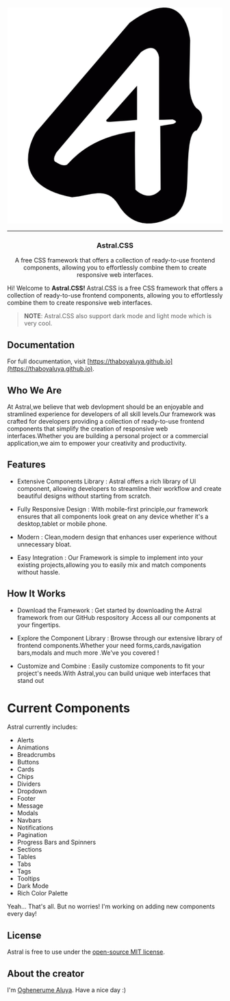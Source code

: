 <p align="center">
  <a href="https://thaboyaluya.github.io" target="_blank">
    <picture>
      <img alt="Astral.CSS" src="./favicon_package_v0.16/android-chrome-512x512.png">
    </picture>
  </a>
</p>

---

<h3 align="center">Astral.CSS</h3>

<p align="center">
  A free CSS framework that offers a collection of ready-to-use frontend components, allowing you to effortlessly combine them to create responsive web interfaces.
</p>

Hi! Welcome to **Astral.CSS!** Astral.CSS is a free CSS framework that offers a collection of ready-to-use frontend components, allowing you to effortlessly combine them to create responsive web interfaces.

> **NOTE**: Astral.CSS also support dark mode and light mode which is very cool.


## Documentation

For full documentation, visit [https://thaboyaluya.github.io](https://thaboyaluya.github.io).


## Who We Are

At Astral,we believe that web devlopment should be an enjoyable and stramlined experience for developers of all skill levels.Our  framework was crafted for developers providing a collection of ready-to-use frontend components that simplify the creation of responsive web interfaces.Whether you are building a personal project or a commercial application,we aim to empower your creativity and productivity.



## Features

- Extensive Components Library : Astral offers a rich library of UI component, allowing developers to streamline their workflow and create beautiful designs without starting from scratch.

- Fully Responsive Design : With mobile-first principle,our framework ensures that all components look great on any device whether it's a desktop,tablet or mobile phone.

- Modern : Clean,modern design that enhances user experience without unnecessary bloat.

- Easy Integration : Our Framework is simple to implement into your existing projects,allowing you to easily mix and match components without hassle.



## How It Works

- Download the Framework : Get started by downloading the Astral framework from our GitHub respository .Access all our components at your fingertips.

- Explore the Component Library : Browse through our extensive library of frontend components.Whether your need forms,cards,navigation bars,modals and much more .We've you covered !

- Customize and Combine : Easily customize components to fit your project's needs.With Astral,you can build unique web interfaces that stand out



# Current Components

Astral currently includes:

- Alerts
- Animations
- Breadcrumbs
- Buttons
- Cards
- Chips
- Dividers
- Dropdown
- Footer
- Message
- Modals
- Navbars
- Notifications
- Pagination
- Progress Bars and Spinners
- Sections
- Tables
- Tabs
- Tags
- Tooltips
- Dark Mode
- Rich Color Palette


Yeah... That's all. But no worries! I'm working on adding new components every day!



## License

Astral is free to use under the [open-source MIT license](https://github.com/thaboyaluya/Astral.CSS-2.3.4/blob/master/LICENSE).

## About the creator

I'm [Oghenerume Aluya](https://instagram.com/joseph_aluya). Have a nice day :)
